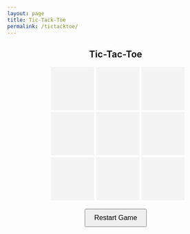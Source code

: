 ```yaml
---
layout: page
title: Tic-Tack-Toe
permalink: /tictacktoe/
---
```


<div style="max-width: 300px; margin: 0 auto;">
  <h2 style="text-align: center;">Tic-Tac-Toe</h2>
  <div id="ticTacToeBoard" style="display: grid; grid-template-columns: repeat(3, 1fr); gap: 5px;">
    <div style="width: 100px; height: 100px; display: flex; justify-content: center; align-items: center; background-color: #f4f4f4; font-size: 2rem; cursor: pointer;" onclick="makeMove(0)"></div>
    <div style="width: 100px; height: 100px; display: flex; justify-content: center; align-items: center; background-color: #f4f4f4; font-size: 2rem; cursor: pointer;" onclick="makeMove(1)"></div>
    <div style="width: 100px; height: 100px; display: flex; justify-content: center; align-items: center; background-color: #f4f4f4; font-size: 2rem; cursor: pointer;" onclick="makeMove(2)"></div>
    <div style="width: 100px; height: 100px; display: flex; justify-content: center; align-items: center; background-color: #f4f4f4; font-size: 2rem; cursor: pointer;" onclick="makeMove(3)"></div>
    <div style="width: 100px; height: 100px; display: flex; justify-content: center; align-items: center; background-color: #f4f4f4; font-size: 2rem; cursor: pointer;" onclick="makeMove(4)"></div>
    <div style="width: 100px; height: 100px; display: flex; justify-content: center; align-items: center; background-color: #f4f4f4; font-size: 2rem; cursor: pointer;" onclick="makeMove(5)"></div>
    <div style="width: 100px; height: 100px; display: flex; justify-content: center; align-items: center; background-color: #f4f4f4; font-size: 2rem; cursor: pointer;" onclick="makeMove(6)"></div>
    <div style="width: 100px; height: 100px; display: flex; justify-content: center; align-items: center; background-color: #f4f4f4; font-size: 2rem; cursor: pointer;" onclick="makeMove(7)"></div>
    <div style="width: 100px; height: 100px; display: flex; justify-content: center; align-items: center; background-color: #f4f4f4; font-size: 2rem; cursor: pointer;" onclick="makeMove(8)"></div>
  </div>
  <h3 id="status" style="text-align: center; margin-top: 20px;"></h3>
</div>

<script>
  let board = ['', '', '', '', '', '', '', '', ''];
  let currentPlayer = 'X';
  let gameActive = true;

  function makeMove(index) {
    if (board[index] === '' && gameActive) {
      board[index] = currentPlayer;
      document.querySelectorAll('#ticTacToeBoard div')[index].textContent = currentPlayer;
      checkWinner();
      currentPlayer = currentPlayer === 'X' ? 'O' : 'X';
      document.getElementById('status').textContent = `${currentPlayer}'s turn`;
    }
  }

  function checkWinner() {
    const winningCombinations = [
      [0, 1, 2], [3, 4, 5], [6, 7, 8], // rows
      [0, 3, 6], [1, 4, 7], [2, 5, 8], // columns
      [0, 4, 8], [2, 4, 6]             // diagonals
    ];

    for (const combination of winningCombinations) {
      const [a, b, c] = combination;
      if (board[a] && board[a] === board[b] && board[a] === board[c]) {
        gameActive = false;
        showResult(`${board[a]} wins!`);
        return;
      }
    }

    if (!board.includes('')) {
      gameActive = false;
      showResult("It's a tie!");
    }
  }

  function showResult(message) {
    alert(message);
  }

  function resetGame() {
    board = ['', '', '', '', '', '', '', '', ''];
    document.querySelectorAll('#ticTacToeBoard div').forEach(cell => cell.textContent = '');
    currentPlayer = 'X';
    gameActive = true;
    document.getElementById('status').textContent = "X's turn";
  }
</script>

<button style="display: block; margin: 20px auto; padding: 10px 20px; font-size: 1rem;" onclick="resetGame()">Restart Game</button>


<script src="https://utteranc.es/client.js"
        repo="studentcsp"
        issue-term="title"
        label="blogpost-comment"
        theme="github-light"
        crossorigin="anonymous"
        async>
</script>